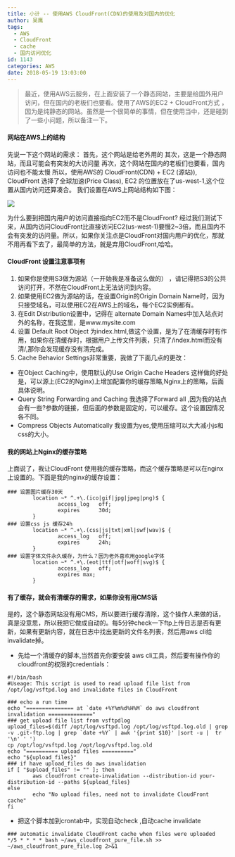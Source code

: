 ```yaml
---
title: 小计 -- 使用AWS CloudFront(CDN)的使用及对国内的优化 
author: 吴鹰
tags:
  - AWS
  - CloudFront
  - cache
  - 国内访问优化
id: 1143
categories: AWS
date: 2018-05-19 13:03:00
---
```

> 最近，使用AWS云服务，在上面安装了一个静态网站，主要是给国外用户访问，但在国内的老板们也要看。使用了AWS的EC2 + CloudFront方式 ， 因为是纯静态的网站。虽然是一个很简单的事情，但在使用当中，还是碰到了一些小问题，所以备注一下。 

#### 网站在AWS上的结构
先说一下这个网站的需求：
首先，这个网站是给老外用的 
其次，这是一个静态网站，而且可能会有突发的大访问量
再次，这个网站在国内的老板们也要看，国内访问也不能太慢
所以，使用AWS的 CloudFront(CDN) + EC2 (源站)), CloudFront 选择了全球加速(Price Class), EC2 的位置放在了us-west-1,这个位置从国内访问还算凑合。 我们设置在AWS上网站结构如下图：

![](/images/2018-05-19-11-50-35.png)

为什么要到把国内用户的访问直接指向EC2而不是CloudFront?
经过我们测试下来，从国内访问CloudFront比直接访问EC2(us-west-1)要慢2~3倍，而且国内不会有突发的访问量。所以，如果你关注点是CloudFront对国内用户的优化，那就不用再看下去了，最简单的方法，就是弃用CloudFront,哈哈。

#### CloudFront 设置注意事项有
1. 如果你是使用S3做为源站（一开始我是准备这么做的） ，请记得把S3的公共访问打开，不然在CloudFront上无法访问到内容。
2. 如果使用EC2做为源站的话，在设置Origin的Origin Domain Name时，因为只接受域名，可以使用EC2在AWS上的域名，每个EC2实例都有。
3. 在Edit Distribution设置中，记得在 alternate Domain Names中加入站点对外的名称，在我这里，是www.mysite.com
4.  设置 Default Root Object 为index.html,做这个设置，是为了在清缓存时有作用，如果你在清缓存时，根据用户上传文件列表，只清了/index.html而没有清/,那你会发现缓存没有清完成。
5. Cache Behavior Settings非常重要，我做了下面几点的更改：
  * 在Object Caching中，使用默认的Use Origin Cache Headers 这样做的好处是，可以源上(EC2的Nginx)上增加配置你的缓存策略,Nginx上的策略，后面具体说明。
  * Query String Forwarding and Caching 我选择了Forward all ,因为我的站点会有一些?参数的链接，但后面的参数是固定的，可以缓存。这个设置因情况各不同。
  * Compress Objects Automatically 我设置为yes,使用压缩可以大大减小js和css的大小。

#### 我的网站上Nginx的缓存策略
上面说了，我让CloudFront 使用我的缓存策略，而这个缓存策略是可以在nginx上设置的。下面是我的nginx的缓存设置：
```
### 设置图片缓存30天
        location ~* ^.+\.(ico|gif|jpg|jpeg|png)$ { 
                access_log   off; 
                expires      30d;
        }
### 设置css js 缓存24h
        location ~* ^.+\.(css|js|txt|xml|swf|wav)$ {
                access_log   off;
                expires      24h;
        }
### 设置字体文件永久缓存，为什么？因为老外喜欢用google字体
        location ~* ^.+\.(eot|ttf|otf|woff|svg)$ {
                access_log   off;
                expires max;
        }
```

#### 有了缓存，就会有清缓存的需求，如果你没有用CMS话
是的，这个静态网站没有用CMS，所以要进行缓存清除，这个操作人来做的话，真是没意思，所以我把它做成自动的。每5分钟check一下ftp上传日志是否有更新，如果有更新内容，就在日志中找出更新的文件名列表，然后用aws cli给invalidate掉。
* 先给一个清缓存的脚本,当然首先你要安装 aws cli工具，然后要有操作你的cloudfront的权限的credentials：
```
#!/bin/bash
#Useage: This script is used to read upload file list from /opt/log/vsftpd.log and invalidate files in CloudFront

### echo a run time
echo "=============== at `date +%Y%m%d%H%M` do aws cloudfront invalidation =============="
### get upload file list from vsftpdlog
upload_files=$(diff /opt/log/vsftpd.log /opt/log/vsftpd.log.old | grep -v .git-ftp.log | grep `date +%Y` | awk '{print $10}' |sort -u |  tr '\n' ' ')
cp /opt/log/vsftpd.log /opt/log/vsftpd.log.old
echo "========== upload files =========="
echo "${upload_files}"
### if have upload_files do aws invalidation
if [ "$upload_files" != "" ]; then
        aws cloudfront create-invalidation --distribution-id your-distribution-id --paths ${upload_files}
else
        echo "No upload files, need not to invalidate CloudFront cache"
fi
```
* 把这个脚本加到crontab中，实现自动check ,自动cache invalidate
```
### automatic invalidate CloudFront cache when files were uploaded
*/5 * * * * bash ~/aws_cloudfront_pure_file.sh >> ~/aws_cloudfront_pure_file.log 2>&1
```
